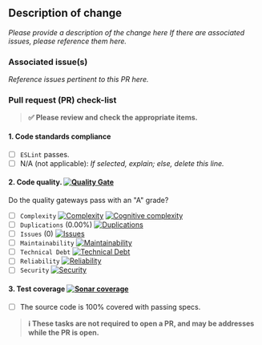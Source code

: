 ## Description of change

_Please provide a description of the change here If there are associated issues, please reference them here._

### Associated issue(s)

_Reference issues pertinent to this PR here._

### Pull request (PR) check-list

> **:white_check_mark: Please review and check the appropriate items.**

#### 1. **Code standards compliance**

- [ ] `ESLint` passes.
- [ ] N/A (not applicable): _If selected, explain; else, delete
 this line._

#### 2. **Code quality**. [![Quality Gate][sonar-gate-img]][sonar-gate-url]

Do the quality gateways pass with an "A" grade?

- [ ] `Complexity` [![Complexity][sonar-complexity-img]][sonar-complexity-url] [![Cognitive complexity][sonar-cognitive-img]][sonar-cognitive-url]
- [ ] `Duplications` (0.00%) [![Duplications][sonar-duplications-img]][sonar-duplications-url]
- [ ] `Issues` (0) [![Issues][sonar-issues-img]][sonar-issues-url]
- [ ] `Maintainability` [![Maintainability][sonar-maintainability-img]][sonar-maintainability-url]
- [ ] `Technical Debt` [![Technical Debt][sonar-tech-debt-img]][sonar-tech-debt-url]
- [ ] `Reliability` [![Reliability][sonar-reliability-img]][sonar-reliability-url]
- [ ] `Security` [![Security][sonar-security-img]][sonar-security-url]

#### 3. **Test coverage** [![Sonar coverage][sonar-coverage-img]][sonar-coverage-url]

- [ ] The source code is 100% covered with passing specs.

> **:information_source: These tasks are not required to open a PR, and may be addresses while the PR is open.**

[sonar-code-smells-img]: http://sonarcloud.io/api/badges/measure?key=gregswindle-cordova-contacts-swagger-api&metric=code_smells
[sonar-code-smells-url]: https://sonarcloud.io/component_measures/metric/code_smells/list?id=gregswindle-cordova-contacts-swagger-api
[sonar-cognitive-img]: http://sonarcloud.io/api/badges/measure?key=gregswindle-cordova-contacts-swagger-api&metric=cognitive_complexity
[sonar-cognitive-url]: https://sonarcloud.io/component_measures/metric/cognitive_complexity/list?id=gregswindle-cordova-contacts-swagger-api
[sonar-complexity-img]: http://sonarcloud.io/api/badges/measure?key=gregswindle-cordova-contacts-swagger-api&metric=function_complexity
[sonar-complexity-url]: https://sonarcloud.io/component_measures/domain/Complexity?id=gregswindle-cordova-contacts-swagger-api
[sonar-coverage-img]: http://sonarcloud.io/api/badges/measure?key=gregswindle-cordova-contacts-swagger-api&metric=coverage
[sonar-coverage-url]: https://sonarcloud.io/component_measures/domain/Coverage?id=gregswindle-cordova-contacts-swagger-api
[sonar-duplications-img]: http://sonarcloud.io/api/badges/measure?key=gregswindle-cordova-contacts-swagger-api&metric=duplicated_line_density
[sonar-duplications-url]: https://sonarcloud.io/component_measures/domain/Duplications?id=gregswindle-cordova-contacts-swagger-api
[sonar-gate-img]: http://sonarcloud.io/api/badges/gate?key=gregswindle-cordova-contacts-swagger-api
[sonar-gate-url]: http://sonarcloud.io/dashboard/index/gregswindle-cordova-contacts-swagger-api
[sonar-issues-img]: http://sonarcloud.io/api/badges/measure?key=gregswindle-cordova-contacts-swagger-api&metric=blocker_violations
[sonar-issues-url]: https://sonarcloud.io/component_measures/domain/Issues?id=gregswindle-cordova-contacts-swagger-api
[sonar-maintainability-img]: http://sonarcloud.io/api/badges/measure?key=gregswindle-cordova-contacts-swagger-api&metric=new_maintainability_rating
[sonar-maintainability-url]: https://sonarcloud.io/component_measures/domain/Maintainability?id=gregswindle-cordova-contacts-swagger-api
[sonar-reliability-img]: http://sonarcloud.io/api/badges/measure?key=gregswindle-cordova-contacts-swagger-api&metric=new_reliability_rating
[sonar-reliability-url]: https://sonarcloud.io/component_measures/domain/Reliability?id=gregswindle-cordova-contacts-swagger-api
[sonar-security-img]: http://sonarcloud.io/api/badges/measure?key=gregswindle-cordova-contacts-swagger-api&metric=vulnerabilities
[sonar-security-url]: https://sonarcloud.io/component_measures/domain/Security?id=gregswindle-cordova-contacts-swagger-api
[sonar-tech-debt-img]:  https://sonarcloud.io/api/badges/measure?key=gregswindle-cordova-contacts-swagger-api&metric=sqale_debt_ratio
[sonar-tech-debt-url]: https://sonarcloud.io/component_measures/metric/sqale_index/list?id=gregswindle-cordova-contacts-swagger-api

